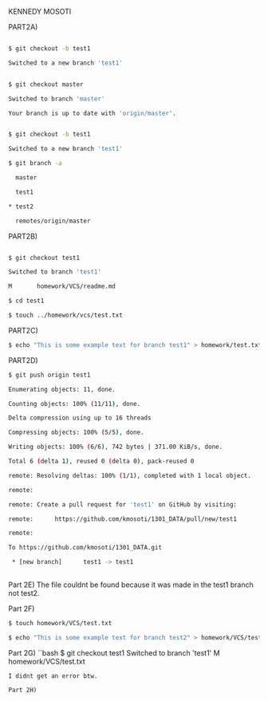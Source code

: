 KENNEDY MOSOTI

PART2A)

```bash

$ git checkout -b test1

Switched to a new branch 'test1'


$ git checkout master

Switched to branch 'master'

Your branch is up to date with 'origin/master'.


$ git checkout -b test1

Switched to a new branch 'test1'

$ git branch -a

  master

  test1

* test2

  remotes/origin/master

```


PART2B)

```bash

$ git checkout test1

Switched to branch 'test1'

M       homework/VCS/readme.md

$ cd test1

$ touch ../homework/vcs/test.txt

```


PART2C)

```bash
$ echo "This is some example text for branch test1" > homework/test.txt

```


PART2D)
```bash
$ git push origin test1

Enumerating objects: 11, done.

Counting objects: 100% (11/11), done.

Delta compression using up to 16 threads

Compressing objects: 100% (5/5), done.

Writing objects: 100% (6/6), 742 bytes | 371.00 KiB/s, done.

Total 6 (delta 1), reused 0 (delta 0), pack-reused 0

remote: Resolving deltas: 100% (1/1), completed with 1 local object.

remote:

remote: Create a pull request for 'test1' on GitHub by visiting:

remote:      https://github.com/kmosoti/1301_DATA/pull/new/test1

remote:

To https://github.com/kmosoti/1301_DATA.git

 * [new branch]      test1 -> test1
 

```

Part 2E)
The file couldnt be found because it was made in the test1 branch not test2.

Part 2F)
```bash
$ touch homework/VCS/test.txt

$ echo "This is some example text for branch test2" > homework/VCS/test.txt
```

Part 2G)
``bash
$ git checkout test1
Switched to branch 'test1'
M       homework/VCS/test.txt

```
I didnt get an error btw.

Part 2H)
